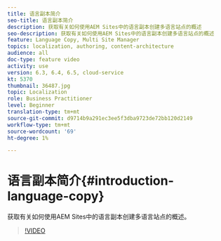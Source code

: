 ```yaml
---
title: 语言副本简介
seo-title: 语言副本简介
description: 获取有关如何使用AEM Sites中的语言副本创建多语言站点的概述
seo-description: 获取有关如何使用AEM Sites中的语言副本创建多语言站点的概述
feature: Language Copy, Multi Site Manager
topics: localization, authoring, content-architecture
audience: all
doc-type: feature video
activity: use
version: 6.3, 6.4, 6.5, cloud-service
kt: 5370
thumbnail: 36487.jpg
topic: Localization
role: Business Practitioner
level: Beginner
translation-type: tm+mt
source-git-commit: d9714b9a291ec3ee5f3dba9723de72bb120d2149
workflow-type: tm+mt
source-wordcount: '69'
ht-degree: 1%

---
```



# 语言副本简介{#introduction-language-copy}

获取有关如何使用AEM Sites中的语言副本创建多语言站点的概述。

>[!VIDEO](https://video.tv.adobe.com/v/36487?quality=12&learn=on)
